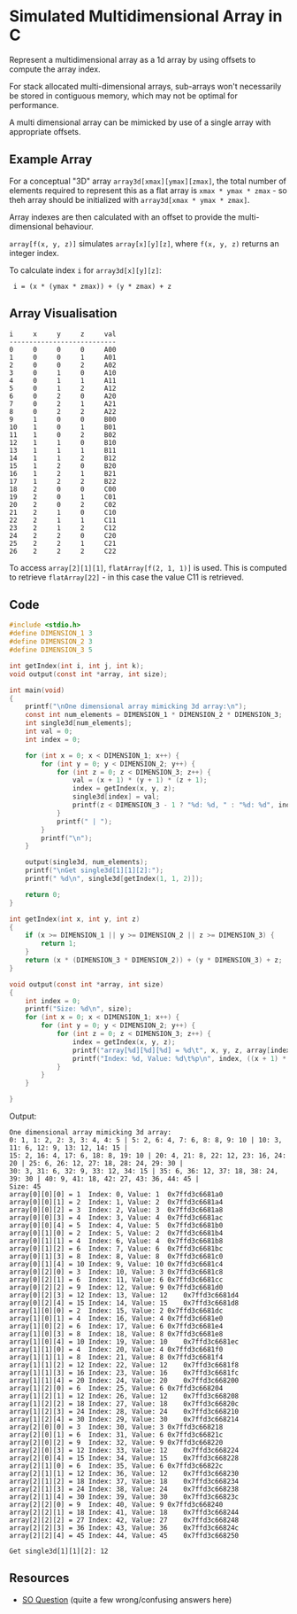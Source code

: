 # Simulated Multidimensional Array in C
Represent a multidimensional array as a 1d array by using offsets to compute the array index.

For stack allocated multi-dimensional arrays, sub-arrays won't necessarily be stored in contiguous memory, which may not be optimal for performance.

A multi dimensional array can be mimicked by use of a single array with appropriate offsets.

## Example Array
For a conceptual "3D" array `array3d[xmax][ymax][zmax]`, the total number of elements required to represent this as a flat array is `xmax * ymax * zmax` - so theh array should be initialized with `array3d[xmax * ymax * zmax]`.

Array indexes are then calculated with an offset to provide the multi-dimensional behaviour.

`array[f(x, y, z)]` simulates `array[x][y][z]`, where `f(x, y, z)` returns an integer index.

To calculate index `i` for `array3d[x][y][z]`:

` i = (x * (ymax * zmax)) + (y * zmax) + z`

## Array Visualisation
```
i     x     y     z     val
---------------------------
0     0     0     0     A00
1     0     0     1     A01
2     0     0     2     A02
3     0     1     0     A10
4     0     1     1     A11
5     0     1     2     A12
6     0     2     0     A20
7     0     2     1     A21
8     0     2     2     A22
9     1     0     0     B00
10    1     0     1     B01
11    1     0     2     B02
12    1     1     0     B10
13    1     1     1     B11
14    1     1     2     B12
15    1     2     0     B20
16    1     2     1     B21
17    1     2     2     B22
18    2     0     0     C00
19    2     0     1     C01
20    2     0     2     C02
21    2     1     0     C10
22    2     1     1     C11
23    2     1     2     C12
24    2     2     0     C20
25    2     2     1     C21
26    2     2     2     C22
```
To access `array[2][1][1]`, `flatArray[f(2, 1, 1)]` is used. This is computed to retrieve `flatArray[22]` - in this case the value C11 is retrieved.

## Code
```c
#include <stdio.h>
#define DIMENSION_1 3
#define DIMENSION_2 3
#define DIMENSION_3 5

int getIndex(int i, int j, int k);
void output(const int *array, int size);

int main(void)
{
    printf("\nOne dimensional array mimicking 3d array:\n");
    const int num_elements = DIMENSION_1 * DIMENSION_2 * DIMENSION_3;
    int single3d[num_elements];
    int val = 0;
    int index = 0;

    for (int x = 0; x < DIMENSION_1; x++) {
        for (int y = 0; y < DIMENSION_2; y++) {
            for (int z = 0; z < DIMENSION_3; z++) {
                val = (x + 1) * (y + 1) * (z + 1);
                index = getIndex(x, y, z);
                single3d[index] = val;
                printf(z < DIMENSION_3 - 1 ? "%d: %d, " : "%d: %d", index, val);
            }
            printf(" | ");
        }
        printf("\n");
    }

    output(single3d, num_elements);
    printf("\nGet single3d[1][1][2]:");
    printf(" %d\n", single3d[getIndex(1, 1, 2)]);

    return 0;
}

int getIndex(int x, int y, int z)
{
    if (x >= DIMENSION_1 || y >= DIMENSION_2 || z >= DIMENSION_3) {
        return 1;
    }
    return (x * (DIMENSION_3 * DIMENSION_2)) + (y * DIMENSION_3) + z;
}

void output(const int *array, int size)
{
    int index = 0;
    printf("Size: %d\n", size);
    for (int x = 0; x < DIMENSION_1; x++) {
        for (int y = 0; y < DIMENSION_2; y++) {
            for (int z = 0; z < DIMENSION_3; z++) {
                index = getIndex(x, y, z);
                printf("array[%d][%d][%d] = %d\t", x, y, z, array[index]);
                printf("Index: %d, Value: %d\t%p\n", index, ((x + 1) * (y + 1) * (z + 1)), (void*)&array[index]);
            }
        }
    }

}
```

Output:

```
One dimensional array mimicking 3d array:
0: 1, 1: 2, 2: 3, 3: 4, 4: 5 | 5: 2, 6: 4, 7: 6, 8: 8, 9: 10 | 10: 3, 11: 6, 12: 9, 13: 12, 14: 15 | 
15: 2, 16: 4, 17: 6, 18: 8, 19: 10 | 20: 4, 21: 8, 22: 12, 23: 16, 24: 20 | 25: 6, 26: 12, 27: 18, 28: 24, 29: 30 | 
30: 3, 31: 6, 32: 9, 33: 12, 34: 15 | 35: 6, 36: 12, 37: 18, 38: 24, 39: 30 | 40: 9, 41: 18, 42: 27, 43: 36, 44: 45 | 
Size: 45
array[0][0][0] = 1	Index: 0, Value: 1	0x7ffd3c6681a0
array[0][0][1] = 2	Index: 1, Value: 2	0x7ffd3c6681a4
array[0][0][2] = 3	Index: 2, Value: 3	0x7ffd3c6681a8
array[0][0][3] = 4	Index: 3, Value: 4	0x7ffd3c6681ac
array[0][0][4] = 5	Index: 4, Value: 5	0x7ffd3c6681b0
array[0][1][0] = 2	Index: 5, Value: 2	0x7ffd3c6681b4
array[0][1][1] = 4	Index: 6, Value: 4	0x7ffd3c6681b8
array[0][1][2] = 6	Index: 7, Value: 6	0x7ffd3c6681bc
array[0][1][3] = 8	Index: 8, Value: 8	0x7ffd3c6681c0
array[0][1][4] = 10	Index: 9, Value: 10	0x7ffd3c6681c4
array[0][2][0] = 3	Index: 10, Value: 3	0x7ffd3c6681c8
array[0][2][1] = 6	Index: 11, Value: 6	0x7ffd3c6681cc
array[0][2][2] = 9	Index: 12, Value: 9	0x7ffd3c6681d0
array[0][2][3] = 12	Index: 13, Value: 12	0x7ffd3c6681d4
array[0][2][4] = 15	Index: 14, Value: 15	0x7ffd3c6681d8
array[1][0][0] = 2	Index: 15, Value: 2	0x7ffd3c6681dc
array[1][0][1] = 4	Index: 16, Value: 4	0x7ffd3c6681e0
array[1][0][2] = 6	Index: 17, Value: 6	0x7ffd3c6681e4
array[1][0][3] = 8	Index: 18, Value: 8	0x7ffd3c6681e8
array[1][0][4] = 10	Index: 19, Value: 10	0x7ffd3c6681ec
array[1][1][0] = 4	Index: 20, Value: 4	0x7ffd3c6681f0
array[1][1][1] = 8	Index: 21, Value: 8	0x7ffd3c6681f4
array[1][1][2] = 12	Index: 22, Value: 12	0x7ffd3c6681f8
array[1][1][3] = 16	Index: 23, Value: 16	0x7ffd3c6681fc
array[1][1][4] = 20	Index: 24, Value: 20	0x7ffd3c668200
array[1][2][0] = 6	Index: 25, Value: 6	0x7ffd3c668204
array[1][2][1] = 12	Index: 26, Value: 12	0x7ffd3c668208
array[1][2][2] = 18	Index: 27, Value: 18	0x7ffd3c66820c
array[1][2][3] = 24	Index: 28, Value: 24	0x7ffd3c668210
array[1][2][4] = 30	Index: 29, Value: 30	0x7ffd3c668214
array[2][0][0] = 3	Index: 30, Value: 3	0x7ffd3c668218
array[2][0][1] = 6	Index: 31, Value: 6	0x7ffd3c66821c
array[2][0][2] = 9	Index: 32, Value: 9	0x7ffd3c668220
array[2][0][3] = 12	Index: 33, Value: 12	0x7ffd3c668224
array[2][0][4] = 15	Index: 34, Value: 15	0x7ffd3c668228
array[2][1][0] = 6	Index: 35, Value: 6	0x7ffd3c66822c
array[2][1][1] = 12	Index: 36, Value: 12	0x7ffd3c668230
array[2][1][2] = 18	Index: 37, Value: 18	0x7ffd3c668234
array[2][1][3] = 24	Index: 38, Value: 24	0x7ffd3c668238
array[2][1][4] = 30	Index: 39, Value: 30	0x7ffd3c66823c
array[2][2][0] = 9	Index: 40, Value: 9	0x7ffd3c668240
array[2][2][1] = 18	Index: 41, Value: 18	0x7ffd3c668244
array[2][2][2] = 27	Index: 42, Value: 27	0x7ffd3c668248
array[2][2][3] = 36	Index: 43, Value: 36	0x7ffd3c66824c
array[2][2][4] = 45	Index: 44, Value: 45	0x7ffd3c668250

Get single3d[1][1][2]: 12
```

## Resources
* [SO Question][1] (quite a few wrong/confusing answers here)

[1]: https://stackoverflow.com/questions/7367770/how-to-flatten-or-index-3d-array-in-1d-array
